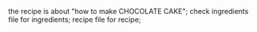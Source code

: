 the recipe is about "how to make CHOCOLATE CAKE";
check ingredients file for ingredients;
recipe file for recipe;